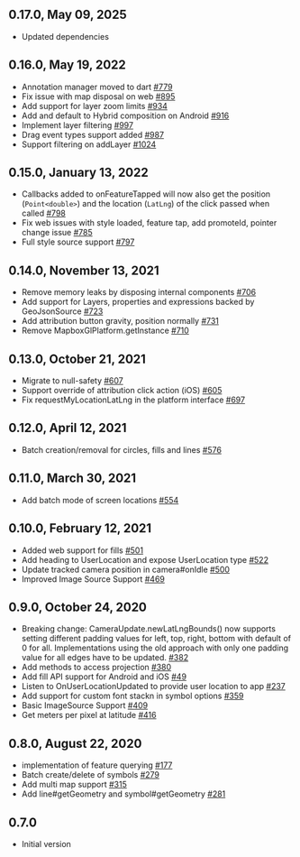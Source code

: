 ## 0.17.0, May 09, 2025

- Updated dependencies

## 0.16.0, May 19, 2022

- Annotation manager moved to dart [#779](https://github.com/flutter-mapbox-gl/maps/pull/779)
- Fix issue with map disposal on web [#895](https://github.com/flutter-mapbox-gl/maps/pull/895)
- Add support for layer zoom limits [#934](https://github.com/flutter-mapbox-gl/maps/pull/934)
- Add and default to Hybrid composition on Android [#916](https://github.com/flutter-mapbox-gl/maps/pull/916)
- Implement layer filtering [#997](https://github.com/flutter-mapbox-gl/maps/pull/997)
- Drag event types support added [#987](https://github.com/flutter-mapbox-gl/maps/pull/987)
- Support filtering on addLayer [#1024](https://github.com/flutter-mapbox-gl/maps/pull/1024)

## 0.15.0, January 13, 2022

- Callbacks added to onFeatureTapped will now also get the position (`Point<double>`) and the location (`LatLng`) of the click passed when called [#798](https://github.com/flutter-mapbox-gl/maps/pull/798)
- Fix web issues with style loaded, feature tap, add promoteId, pointer change issue [#785](https://github.com/flutter-mapbox-gl/maps/pull/785)
- Full style source support [#797](https://github.com/flutter-mapbox-gl/maps/pull/797)

## 0.14.0, November 13, 2021

- Remove memory leaks by disposing internal components [#706](https://github.com/tobrun/flutter-mapbox-gl/pull/706)
- Add support for Layers, properties and expressions backed by GeoJsonSource [#723](https://github.com/tobrun/flutter-mapbox-gl/pull/723)
- Add attribution button gravity, position normally [#731](https://github.com/tobrun/flutter-mapbox-gl/pull/731)
- Remove MapboxGlPlatform.getInstance [#710](https://github.com/tobrun/flutter-mapbox-gl/pull/710)

## 0.13.0, October 21, 2021

- Migrate to null-safety [#607](https://github.com/tobrun/flutter-mapbox-gl/pull/607)
- Support override of attribution click action (iOS) [#605](https://github.com/tobrun/flutter-mapbox-gl/pull/605)
- Fix requestMyLocationLatLng in the platform interface [#697](https://github.com/tobrun/flutter-mapbox-gl/pull/697)

## 0.12.0, April 12, 2021

- Batch creation/removal for circles, fills and lines [#576](https://github.com/tobrun/flutter-mapbox-gl/pull/576)

## 0.11.0, March 30, 2021

- Add batch mode of screen locations [#554](https://github.com/tobrun/flutter-mapbox-gl/pull/554)

## 0.10.0, February 12, 2021

- Added web support for fills [#501](https://github.com/tobrun/flutter-mapbox-gl/pull/501)
- Add heading to UserLocation and expose UserLocation type [#522](https://github.com/tobrun/flutter-mapbox-gl/pull/522)
- Update tracked camera position in camera#onIdle [#500](https://github.com/tobrun/flutter-mapbox-gl/pull/500)
- Improved Image Source Support [#469](https://github.com/tobrun/flutter-mapbox-gl/pull/469)

## 0.9.0, October 24, 2020

- Breaking change: CameraUpdate.newLatLngBounds() now supports setting different padding values for left, top, right, bottom with default of 0 for all. Implementations using the old approach with only one padding value for all edges have to be updated. [#382](https://github.com/tobrun/flutter-mapbox-gl/pull/382)
- Add methods to access projection [#380](https://github.com/tobrun/flutter-mapbox-gl/pull/380)
- Add fill API support for Android and iOS [#49](https://github.com/tobrun/flutter-mapbox-gl/pull/49)
- Listen to OnUserLocationUpdated to provide user location to app [#237](https://github.com/tobrun/flutter-mapbox-gl/pull/237)
- Add support for custom font stackn in symbol options [#359](https://github.com/tobrun/flutter-mapbox-gl/pull/359)
- Basic ImageSource Support [#409](https://github.com/tobrun/flutter-mapbox-gl/pull/409)
- Get meters per pixel at latitude [#416](https://github.com/tobrun/flutter-mapbox-gl/pull/416)

## 0.8.0, August 22, 2020

- implementation of feature querying [#177](https://github.com/tobrun/flutter-mapbox-gl/pull/177)
- Batch create/delete of symbols [#279](https://github.com/tobrun/flutter-mapbox-gl/pull/279)
- Add multi map support [#315](https://github.com/tobrun/flutter-mapbox-gl/pull/315)
- Add line#getGeometry and symbol#getGeometry [#281](https://github.com/tobrun/flutter-mapbox-gl/pull/281)

## 0.7.0

- Initial version
